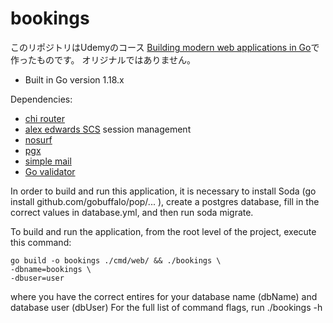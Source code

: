 # bookings
このリポジトリはUdemyのコース [Building modern web applications in Go](https://www.udemy.com/course/building-modern-web-applications-with-go/?referralCode=0415FB906223F10C6800)で作ったものです。
オリジナルではありません。

- Built in Go version 1.18.x
  
Dependencies:

- [chi router](https://github.com/go-chi/chi)
- [alex edwards SCS](https://github.com/alexedwards/scs/v2) session management
- [nosurf](https://github.com/justinas/nosurf)
- [pgx](https://github.com/jackc/pgx/v4)
- [simple mail](https://github.com/xhit/go-simple-mail/v2)
- [Go validator](https://github.com/asaskevich/govalidator)

In order to build and run this application, it is necessary to 
install Soda (go install github.com/gobuffalo/pop/... ), create
a postgres database, fill in the correct values in database.yml, 
and then run soda migrate.

To build and run the application, from the root level of the project,
execute this command:
```
go build -o bookings ./cmd/web/ && ./bookings \
-dbname=bookings \
-dbuser=user
```
where you have the correct entires for your database name (dbName) 
and database user (dbUser)
For the full list of command flags, run ./bookings -h
